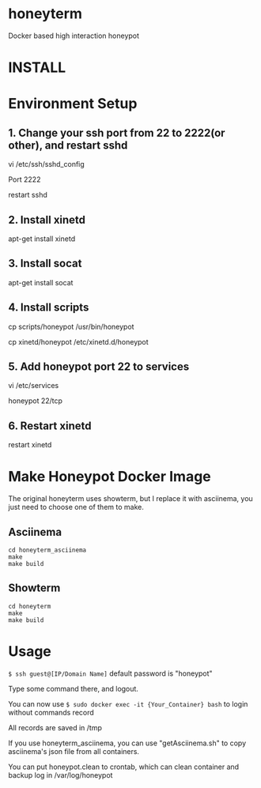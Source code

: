# honeyterm
Docker based high interaction honeypot


INSTALL
=======

# Environment Setup


## 1. Change your ssh port from 22 to 2222(or other), and restart sshd

   vi /etc/ssh/sshd_config
  
   Port 2222
  
   restart sshd

## 2. Install xinetd

   apt-get install xinetd

## 3. Install socat

   apt-get install socat

## 4. Install scripts

   cp scripts/honeypot /usr/bin/honeypot

   cp xinetd/honeypot /etc/xinetd.d/honeypot

## 5. Add honeypot port 22 to services

   vi /etc/services
   
   honeypot        22/tcp

## 6. Restart xinetd
   restart xinetd


# Make Honeypot Docker Image

The original honeyterm uses showterm, but I replace it with asciinema, you just need to choose one of them to make.

## Asciinema

```
cd honeyterm_asciinema
make
make build
```

## Showterm
 
```
cd honeyterm
make
make build
```

# Usage

`$ ssh guest@[IP/Domain Name]` default password is "honeypot"

Type some command there, and logout.

You can now use `$ sudo docker exec -it {Your_Container} bash` to login without commands record

All records are saved in /tmp

If you use honeyterm_asciinema, you can use "getAsciinema.sh" to copy asciinema's json file from all containers.

You can put honeypot.clean to crontab, which can clean container and backup log in /var/log/honeypot

